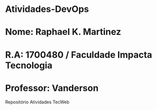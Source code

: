# Atividades-DevOps
# Nome: Raphael K. Martinez
# R.A: 1700480 / Faculdade Impacta Tecnologia
# Professor: Vanderson
Repositório Atividades TecWeb
